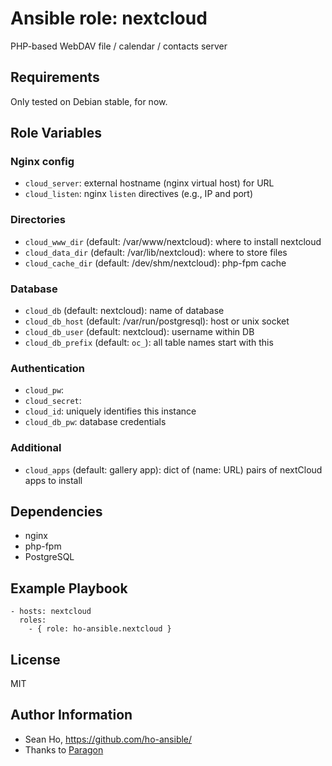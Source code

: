 # Ansible role: nextcloud
PHP-based WebDAV file / calendar / contacts server

## Requirements
Only tested on Debian stable, for now.

## Role Variables
### Nginx config
+ `cloud_server`: external hostname (nginx virtual host) for URL
+ `cloud_listen`: nginx `listen` directives (e.g., IP and port)

### Directories
+ `cloud_www_dir` (default: /var/www/nextcloud): where to install nextcloud
+ `cloud_data_dir` (default: /var/lib/nextcloud): where to store files
+ `cloud_cache_dir` (default: /dev/shm/nextcloud): php-fpm cache

### Database
+ `cloud_db` (default: nextcloud): name of database
+ `cloud_db_host` (default: /var/run/postgresql): host or unix socket
+ `cloud_db_user` (default: nextcloud): username within DB
+ `cloud_db_prefix` (default: `oc_`): all table names start with this

### Authentication
+ `cloud_pw`:
+ `cloud_secret`:
+ `cloud_id`: uniquely identifies this instance
+ `cloud_db_pw`: database credentials

### Additional
+ `cloud_apps` (default: gallery app): dict of (name: URL) pairs
  of nextCloud apps to install

## Dependencies
+ nginx
+ php-fpm
+ PostgreSQL

## Example Playbook

```
- hosts: nextcloud
  roles:
    - { role: ho-ansible.nextcloud }
```

## License
MIT

## Author Information
+ Sean Ho, https://github.com/ho-ansible/
+ Thanks to [Paragon](https://gitlab.paragon-es.de/ansible-roles/nextcloud/blob/master/tasks/install.yml)
